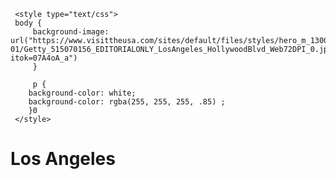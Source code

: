 <!DOCTYPE html>
<html>
   <head>
   	<meta charset="utf-8">
	 <title>Web Portfolio: Shriya Paturu</title>
	 
	 <style type="text/css">
	 body {
		 background-image: url("https://www.visittheusa.com/sites/default/files/styles/hero_m_1300x700/public/images/hero_media_image/2017-01/Getty_515070156_EDITORIALONLY_LosAngeles_HollywoodBlvd_Web72DPI_0.jpg?itok=07A4oA_a")
	     }
		 
		 p {
		background-color: white;
		background-color: rgba(255, 255, 255, .85) ;
		}0
	 </style>
	 
	
   </head>
   <body>
     <!-- The content of your web page will go here -->
	 <h1> Los Angeles </h1>
	 

   
   
	
